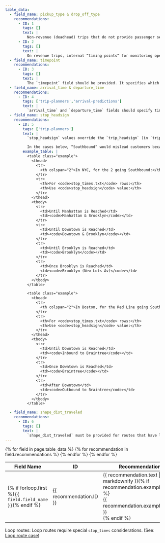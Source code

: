 ```yaml
---
table_data:
  - field_name: pickup_type & drop_off_type
    recommendations:
      - ID: 1
        tags: []
        text: |
          Non-revenue (deadhead) trips that do not provide passenger service should be marked with `pickup_type` and `drop_off_type` value of `1` for all `stop_times` rows.<!-- (13) -->
      - ID: 2
        tags: []
        text: |
          On revenue trips, internal “timing points” for monitoring operational performance and other places such as garages that a passenger cannot board should be marked with `pickup_type = 1` (no pickup available) and `drop_off_type = 1` (no drop off available). <!-- (46) -->
  - field_name: timepoint
    recommendations:
      - ID: 3
        tags: []
        text: |
          The `timepoint` field should be provided. It specifies which `stop_times` the operator will attempt to strictly adhere to (`timepoint=1`), and that other stop times are estimates (`timepoint=0`).<!-- (44) -->
  - field_name: arrival_time & departure_time
    recommendations:
      - ID: 4
        tags: ['trip-planners','arrival-predictions']
        text: |
          `arrival_time` and `departure_time` fields should specify time values whenever possible, including non-binding estimated or interpolated times between timepoints. <!-- (45) -->
  - field_name: stop_headsign
    recommendations:
      - ID: 5
        tags: ['trip-planners']
        text: |
          `stop_headsign` values override the `trip_headsign` (in `trips.txt`). `stop_headsign` values should be provided when the text displayed on the headsign changes during a trip. `stop_headsign` values do not “carry down” to subsequent stops, and therefore values must be repeated if the stop headsign remains the same. In general, headsign values should also correspond to signs in the stations. <!-- (47) -->

          In the cases below, “Southbound” would mislead customers because it is not used in the station signs.
        example_table: |
          <table class="example">
            <thead>
              <tr>
                <th colspan="2">In NYC, for the 2 going Southbound:</th>
              </tr>
              <tr>
                <th>For <code>stop_times.txt</code> rows:</th>
                <th>Use <code>stop_headsign</code> value:</th>
              </tr>
            </thead>
            <tbody>
              <tr>
                <td>Until Manhattan is Reached</td>
                <td><code>Manhattan & Brooklyn</code></td>
              </tr>
              <tr>
                <td>Until Downtown is Reached</td>
                <td><code>Downtown & Brooklyn</code></td>
              </tr>
              <tr>
                <td>Until Brooklyn is Reached</td>
                <td><code>Brooklyn</code></td>
              </tr>
              <tr>
                <td>Once Brooklyn is Reached</td>
                <td><code>Brooklyn (New Lots Av)</code></td>
              </tr>
            </tbody>
          </table>

          <table class="example">
            <thead>
              <tr>
                <th colspan="2">In Boston, for the Red Line going Southbound, for the Braintree branch:</th>
              </tr>
              <tr>
                <th>For <code>stop_times.txt</code> rows:</th>
                <th>Use <code>stop_headsign</code> value:</th>
              </tr>
            </thead>
            <tbody>
              <tr>
                <td>Until Downtown is Reached</td>
                <td><code>Inbound to Braintree</code></td>
              </tr>
              <tr>
                <td>Once Downtown is Reached</td>
                <td><code>Braintree</code></td>
              </tr>
              <tr>
                <td>After Downtown</td>
                <td><code>Outbound to Braintree</code></td>
              </tr>
            </tbody>
          </table>

  - field_name: shape_dist_traveled
    recommendations:
      - ID: 6
        tags: []
        text: |
          `shape_dist_traveled` must be provided for routes that have looping or inlining (the vehicle crosses or travels over the same portion of alignment in one trip). See the [`shapes.shape_dist_traveled`](#shapes_3) recommendation.<!-- (48) -->
---
```


<div class="table-wrapper">
  <table class="recommendation">
    <thead>
      <tr>
        <th>Field Name</th>
        <th>ID</th>
        <th>Recommendation</th>
      </tr>
    </thead>
    <tbody>
    {% for field in page.table_data %}
      {% for recommendation in field.recommendations %}
      <tr id="{{ page.slug }}_{{ recommendation.ID }}" class="anchor-row{% if forloop.first %} field-row{% endif %}{% for tag in recommendation.tags %} {{ tag }}{% endfor %}">
        <td>{% if forloop.first %}<code>{{ field.field_name }}</code>{% endif %}</td>
        <td><div class="anchor-node"><p>{{ recommendation.ID }}</p><a class="anchor-link" href="#{{ page.slug }}_{{ recommendation.ID }}"><i class="fa fa-link" aria-hidden="true"></i></a></div></td>
        <td>{{ recommendation.text | markdownify }}{% if recommendation.example_table %}<div class="table-wrapper">{{ recommendation.example_table }}</div>{% endif %}</td>
      </tr>
      {% endfor %}
    {% endfor %}
    </tbody>
  </table>
</div>

Loop routes: Loop routes require special `stop_times` considerations. (See: [Loop route case](/best-practices/#loop-routes))
